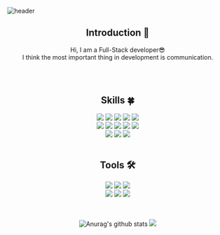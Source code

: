 <!--
**jeonga-yeon/jeonga-yeon** is a ✨ _special_ ✨ repository because its `README.md` (this file) appears on your GitHub profile.

Here are some ideas to get you started:

- 🔭 I’m currently working on ...
- 🌱 I’m currently learning ...
- 👯 I’m looking to collaborate on ...
- 🤔 I’m looking for help with ...
- 💬 Ask me about ...
- 📫 How to reach me: ...
- 😄 Pronouns: ...
- ⚡ Fun fact: ...
-->

<!-- 헤더 -->
![header](https://capsule-render.vercel.app/api?type=wave&color=auto&height=300&section=header&text=Yeon%20Jeonga&fontSize=90)

<div align=center>
<!--소개-->

## Introduction :raised_hands:
Hi, I am a Full-Stack developer😎 <br>
I think the most important thing in development is communication.

<br/><br/>
 
 
 <!--기술스택-->
  ## Skills :four_leaf_clover:

  <img src="https://img.shields.io/badge/java-007396?style=for-the-badge&logo=OpenJDK&logoColor=white">
  <img src="https://img.shields.io/badge/Spring-6DB33F?style=for-the-badge&logo=Spring&logoColor=white">
  <img src="https://img.shields.io/badge/springboot-6DB33F?style=for-the-badge&logo=springboot&logoColor=white">
  <img src="https://img.shields.io/badge/MySQL-4479A1?style=for-the-badge&logo=MySQL&logoColor=white">
  <img src="https://img.shields.io/badge/MyBatis-000000?style=for-the-badge&logo=MyBatis&logoColor=white"> <br />
  <img src="https://img.shields.io/badge/Thymeleaf-005F0F?style=for-the-badge&logo=Thymeleaf&logoColor=white">
  <img src="https://img.shields.io/badge/React-61DAFB?style=flat&logo=React&logoColor=white"/>
  <img src="https://img.shields.io/badge/JavaScript-F7DF1E?style=flat&logo=JavaScript&logoColor=white"/>
  <img src="https://img.shields.io/badge/jquery-0769AD?style=for-the-badge&logo=jquery&logoColor=white">
  <img src="https://img.shields.io/badge/HTML5-E34F26?style=flat&logo=HTML5&logoColor=white"/> <br />
  <img src="https://img.shields.io/badge/CSS3-1572B6?style=flat&logo=CSS3&logoColor=white"/>
  <img src="https://img.shields.io/badge/Sass-CC6699?style=flat&logo=Sass&logoColor=white"/>
  <img src="https://img.shields.io/badge/Bootstrap-7952B3?style=flat&logo=Bootstrap&logoColor=white"/>
<br/><br/>
 
 <!-- 툴 -->
 ## Tools 🛠️
 <img src="https://img.shields.io/badge/eclipseide-2C2255?style=flat&logo=eclipseide&logoColor=white"/>
 <img src="https://img.shields.io/badge/Visual Studio Code-007ACC?style=flat&logo=Visual Studio Code&logoColor=white"/>
 <img src="https://img.shields.io/badge/GitHub-181717?style=flat&logo=GitHub&logoColor=white"/> <br />
 <img src="https://img.shields.io/badge/jirasoftware-0052CC?style=flat&logo=jirasoftware&logoColor=white"/>
 <img src="https://img.shields.io/badge/zoom-0B5CFF?style=flat&logo=zoom&logoColor=white"/>
 <img src="https://img.shields.io/badge/discord-5865F2?style=flat&logo=discord&logoColor=white"/>
 <br/>
 <br/>
 <br/>

![Anurag's github stats](https://github-readme-stats.vercel.app/api?username=username)
<img src="https://github-readme-stats.vercel.app/api/top-langs/?username=jeonga-yeon&layout=compact"><br><br>
 
 </div>
